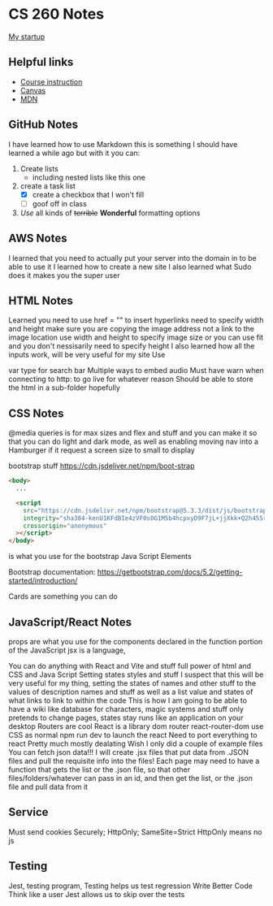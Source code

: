 # CS 260 Notes

[My startup](https://simon.cs260.click)

## Helpful links

- [Course instruction](https://github.com/webprogramming260)
- [Canvas](https://byu.instructure.com)
- [MDN](https://developer.mozilla.org)

## GitHub Notes
I have learned how to use Markdown this is something I should have learned a while ago but with it you can:
1. Create lists 
   - including nested lists like this one
2. create a task list
   - [x] create a checkbox that I won't fill
   - [ ] goof off in class
3. *Use* all kinds of ~~terrible~~ **Wonderful** formatting options


## AWS Notes

I learned that you need to actually put your server into the domain in to be able to use it
I learned how to create a new site
I also learned what Sudo does it makes you the super user

## HTML Notes

Learned you need to use href = "" to insert hyperlinks
need to specify width and height
make sure you are copying the image address not a link to the image location
use width and height to specify image size or you can use fit and you don't nessisarily need to specify height
I also learned how all the inputs work, will be very useful for my site
Use <search> var type for search bar
Multiple ways to embed audio
Must have warn when connecting to http: to go live for whatever reason
Should be able to store the html in a sub-folder hopefully

## CSS Notes
@media queries is for max sizes and flex and stuff and you can make it so that you can do light and dark mode, as well as enabling moving nav into a Hamburger if it request a screen size to small to display

bootstrap stuff 
https://cdn.jsdeliver.net/npm/boot-strap

``` html
<body> 
  ...

  <script
    src="https://cdn.jsdelivr.net/npm/bootstrap@5.3.3/dist/js/bootstrap.bundle.min.js"
    integrity="sha384-kenU1KFdBIe4zVF0s0G1M5b4hcpxyD9F7jL+jjXkk+Q2h455rYXK/7HAuoJl+0I4"
    crossorigin="anonymous"
  ></script>
</body>
```

is what you use for the bootstrap Java Script Elements

Bootstrap documentation: https://getbootstrap.com/docs/5.2/getting-started/introduction/

Cards are something you can do

## JavaScript/React Notes
props are what you use for the components declared in the function portion of the JavaScript
jsx is a language,

You can do anything with React and Vite and stuff
full power of html and CSS and Java Script
Setting states styles and stuff
I suspect that this will be very useful for my thing, setting the states of names and other stuff to the values of description names and stuff
as well as a list value
and states of what links to link to within the code
This is how I am going to be able to have a wiki like database for characters, magic systems and stuff
only pretends to change pages, states stay
runs like an application on your desktop
Routers are cool
React is a library
dom router
react-router-dom
use CSS as normal
npm  run dev to launch the react
Need to port everything to react
Pretty much mostly dealating 
Wish I only did a couple of example files
You can fetch json data!!! I will create .jsx files that put data from .JSON files and pull the requisite info into the files!
Each page may need to have a function that gets the list or the .json file, so that other files/folders/whatever can pass in an id, and then get the list, or the .json file and pull data from it

## Service
Must send cookies Securely; HttpOnly; SameSite=Strict
HttpOnly means no js


## Testing
Jest, testing program, 
Testing helps us test regression
Write Better Code
Think like a user
Jest allows us to skip over the  tests